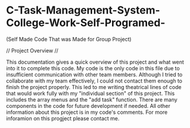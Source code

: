 # C-Task-Management-System-College-Work-Self-Programed-
(Self Made Code That was Made for Group Project)

// Project Overview // 

This documentation gives a quick overview of this project and what went into it to complete this code. My code is the only code in this file due to insufficient communication with other team members. Although I tried to collaborate with my team effectively, I could not contact them enough to finish the project properly. This led to me writing theatrical lines of code that would work fully with my "individual section" of this project. This includes the array menus and the "add task" function. There are many components in the code for future development if needed. All other information about this project is in my code's comments. For more inforamion on this progject please contact me. 
